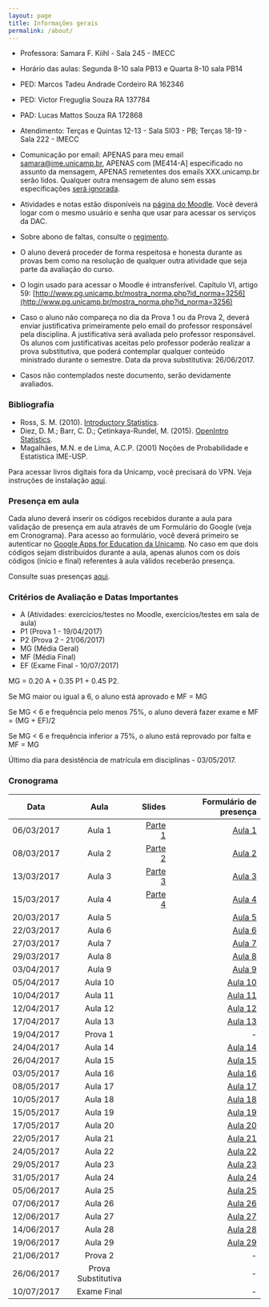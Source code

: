 ```yaml
---
layout: page
title: Informações gerais
permalink: /about/
---
```


* Professora: Samara F. Kiihl - Sala 245 - IMECC
* Horário das aulas: Segunda 8-10 sala PB13 e Quarta 8-10 sala PB14
* PED: Marcos Tadeu Andrade Cordeiro RA 162346
* PED: Victor Freguglia Souza RA 137784
* PAD: Lucas Mattos Souza RA 172868
* Atendimento: Terças e Quintas 12-13 - Sala SI03 - PB; Terças 18-19 - Sala 222 - IMECC
* Comunicação por email: APENAS para meu email samara@ime.unicamp.br, APENAS com [ME414-A] especificado no assunto da mensagem, APENAS remetentes dos emails XXX.unicamp.br serão lidos. Qualquer outra mensagem de aluno sem essas especificações [será ignorada](images/hqdefault.jpg).

* Atividades e notas estão disponíveis na [página do Moodle](http://www.ggte.unicamp.br/eam/course/view.php?id=3618). Você deverá logar com o mesmo usuário e senha que usar para acessar os serviços da DAC. 
* Sobre abono de faltas, consulte o [regimento](http://www.dac.unicamp.br/portal/grad/regimento/capitulo_v/secao_x/).
* O aluno deverá proceder de forma respeitosa e honesta durante as provas bem como na resolução de qualquer outra atividade que seja parte da avaliação do curso.
* O login usado para acessar o Moodle é intransferível. Capítulo VI, artigo 59: [http://www.pg.unicamp.br/mostra_norma.php?id_norma=3256](http://www.pg.unicamp.br/mostra_norma.php?id_norma=3256)
* Caso o aluno não compareça no dia da Prova 1 ou da Prova 2, deverá enviar justificativa primeiramente pelo email do professor responsável pela disciplina. A justificativa será avaliada pelo professor responsável. Os alunos com justificativas aceitas pelo professor poderão realizar a prova substitutiva, que poderá contemplar qualquer conteúdo ministrado durante o semestre. Data da prova substitutiva: 26/06/2017.
* Casos não contemplados neste documento, serão devidamente avaliados. 

### Bibliografia
* Ross, S. M. (2010). [Introductory Statistics](http://www.sciencedirect.com/science/book/9780123743886).
* Diez, D. M.; Barr, C. D.; Çetinkaya-Rundel, M. (2015). [OpenIntro Statistics](https://drive.google.com/file/d/0B-DHaDEbiOGkY1FCdEJFNGV1Ym8/view).
* Magalhães, M.N. e de Lima, A.C.P. (2001) Noções de Probabilidade e Estatística IME-USP.

Para acessar livros digitais fora da Unicamp, você precisará do VPN. Veja instruções de instalação [aqui](http://www.ccuec.unicamp.br/ccuec/acesso_remoto_vpn).

### Presença em aula

Cada aluno deverá inserir os códigos recebidos durante a aula para validação de presença em aula através de um Formulário do Google (veja em Cronograma). Para acesso ao formulário, você deverá primeiro se autenticar no [Google Apps for Education da Unicamp](https://sites.google.com/site/unicampgonnagafe/). No caso em que dois códigos sejam distribuídos durante a aula, apenas alunos com os dois códigos (início e final) referentes à aula válidos receberão presença.

Consulte suas presenças [aqui](ListaDePresenca.html). 

### Critérios de Avaliação e Datas Importantes

* A (Atividades: exercícios/testes no Moodle, exercícios/testes em sala de aula)
* P1 (Prova 1 - 19/04/2017)
* P2 (Prova 2 - 21/06/2017)
* MG (Média Geral)
* MF (Média Final)
* EF (Exame Final - 10/07/2017)

MG = 0.20 A + 0.35 P1 + 0.45 P2.

Se MG maior ou igual a 6, o aluno está aprovado e MF = MG

Se MG < 6 e frequência pelo menos 75%, o aluno deverá fazer exame e MF = (MG + EF)/2

Se MG < 6 e frequência inferior a 75%, o aluno está reprovado por falta e MF = MG

Último dia para desistência de matrícula em disciplinas - 03/05/2017.

### Cronograma

| Data          | Aula          | Slides  | Formulário de presença |
| ------------- |:-------------:| -------:| -------:|
| 06/03/2017    | Aula 1        |  [Parte 1](http://me414-unicamp.github.io/aulas/slides/parte01/parte01.html)| [Aula 1](https://goo.gl/forms/lROolBcvXCPjMVEo1)
| 08/03/2017    | Aula 2      | [Parte 2](http://me414-unicamp.github.io/aulas/slides/parte02/parte02.html)| [Aula 2](https://goo.gl/forms/zGBbDpRuAR3plFKY2)
| 13/03/2017    | Aula 3      |[Parte 3](http://me414-unicamp.github.io/aulas/slides/parte03/parte03.html)| [Aula 3](https://goo.gl/forms/B2F1N1YSTTcpKah83)
| 15/03/2017    | Aula 4      |[Parte 4](http://me414-unicamp.github.io/aulas/slides/parte04/parte04.html)| [Aula 4](https://goo.gl/forms/6OrbDJ0nuOmm8Ck62)
| 20/03/2017    | Aula 5      |    | [Aula 5](https://goo.gl/forms/Pa64rphqqHvEuXXu1)
| 22/03/2017    | Aula 6      |    | [Aula 6](https://goo.gl/forms/OrSOUGmoRdRmD3Hy1)
| 27/03/2017    | Aula 7      |    | [Aula 7](https://goo.gl/forms/uJzvFudJpbiO2eT32)
| 29/03/2017    | Aula 8      |    | [Aula 8](https://goo.gl/forms/tM8MyIYHNlTRw6a22)
| 03/04/2017    | Aula 9      |    | [Aula 9](https://goo.gl/forms/45thqNi58zm7c7ov2)
| 05/04/2017    | Aula 10      |    | [Aula 10](https://goo.gl/forms/HwN3RSvKdLnI4hxQ2)
| 10/04/2017    | Aula 11      |    | [Aula 11](https://goo.gl/forms/9zH12vvQPdfc2ovA2)
| 12/04/2017    | Aula 12      |    | [Aula 12](https://goo.gl/forms/MsmJ11N3uZpz7Vzi1)
| 17/04/2017    | Aula 13      |    | [Aula 13](https://goo.gl/forms/Y9JsXG0bedA50cyH3)
| 19/04/2017    | Prova 1      |    | -
| 24/04/2017    | Aula 14      |    | [Aula 14](https://goo.gl/forms/XqtmyyILbnnhBgZR2)
| 26/04/2017    | Aula 15      |    | [Aula 15](https://goo.gl/forms/syTZHGfNE5y0OY6N2)
| 03/05/2017    | Aula 16      |    | [Aula 16](https://goo.gl/forms/QniFL5ZZbQMD6MA93)
| 08/05/2017    | Aula 17      |    | [Aula 17](https://goo.gl/forms/fKvNBtDbHJ8xKh6Q2)
| 10/05/2017    | Aula 18      |    | [Aula 18](https://goo.gl/forms/HpdZUgrTzGFw8cLp2)
| 15/05/2017    | Aula 19      |    | [Aula 19](https://goo.gl/forms/zoe8ufhVxwVcGoa83)
| 17/05/2017    | Aula 20      |    | [Aula 20](https://goo.gl/forms/6CtadAloYmI53o6k1)
| 22/05/2017    | Aula 21      |    | [Aula 21](https://goo.gl/forms/fmUj2aFPo2Nqh66u2)
| 24/05/2017    | Aula 22      |    | [Aula 22](https://goo.gl/forms/wqkFhjeJ0RMnUpsc2)
| 29/05/2017    | Aula 23      |    | [Aula 23](https://goo.gl/forms/3gyTwpPqiE6gqrXG2)
| 31/05/2017    | Aula 24      |    | [Aula 24](https://goo.gl/forms/oZijpEIBsMZVNTpm2)
| 05/06/2017    | Aula 25      |    | [Aula 25](https://goo.gl/forms/qDtPtzBoGAwTkhRk1)
| 07/06/2017    | Aula 26      |    | [Aula 26](https://goo.gl/forms/rV4IqRssGHgnc08k1)
| 12/06/2017    | Aula 27      |    | [Aula 27](https://goo.gl/forms/00t6gMEg98hOfjIq1)
| 14/06/2017    | Aula 28      |    | [Aula 28](https://goo.gl/forms/8b4gB8XEv1z2yQnd2)
| 19/06/2017    | Aula 29      |    | [Aula 29](https://goo.gl/forms/a6nEFeOUVHJanWaJ3)
| 21/06/2017    | Prova 2      |    | -
| 26/06/2017    | Prova Substitutiva      |   | -
| 10/07/2017    | Exame Final   |   |  -

